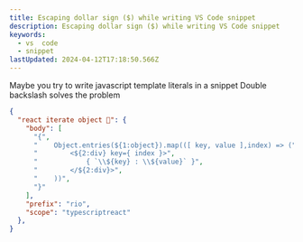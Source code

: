 ```yaml
---
title: Escaping dollar sign ($) while writing VS Code snippet
description: Escaping dollar sign ($) while writing VS Code snippet
keywords:
  - vs  code
  - snippet
lastUpdated: 2024-04-12T17:18:50.566Z
---
```


Maybe you try to write javascript template literals in a snippet
Double backslash solves the problem

``` json {7} title="~/Library/Application Support/Code/User/snippets/js.code-snippets"
{ 
  "react iterate object 🚀": {
    "body": [
      "{",
      "    Object.entries(${1:object}).map(([ key, value ],index) => (",
      "        <${2:div} key={ index }>",
      "            { `\\${key} : \\${value}` }",
      "        </${2:div}>",
      "    ))",
      "}"
    ],
    "prefix": "rio",
    "scope": "typescriptreact"
  },
}
```
